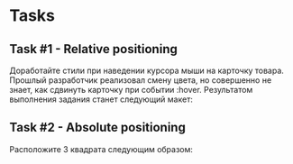 # Tasks

## Task #1 - Relative positioning
Доработайте стили при наведении курсора мыши на карточку товара. Прошлый разработчик реализовал смену цвета, но совершенно не знает, как сдвинуть карточку при событии :hover. Результатом выполнения задания станет следующий макет:

## Task #2 - Absolute positioning
Расположите 3 квадрата следующим образом:
